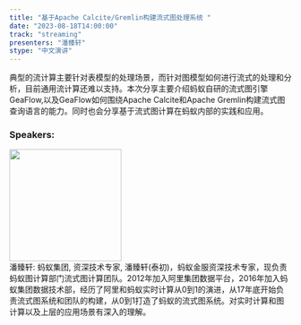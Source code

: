 ```yaml
---
title: "基于Apache Calcite/Gremlin构建流式图处理系统 "
date: "2023-08-18T14:00:00" 
track: "streaming"
presenters: "潘臻轩"
stype: "中文演讲"
---
```

典型的流计算主要针对表模型的处理场景，而针对图模型如何进行流式的处理和分析，目前通用流计算还难以支持。本次分享主要介绍蚂蚁自研的流式图引擎GeaFlow,以及GeaFlow如何围绕Apache Calcite和Apache Gremlin构建流式图查询语言的能力。同时也会分享基于流式图计算在蚂蚁内部的实践和应用。
 ### Speakers: 
 <img src="https://img.bagevent.com/resource/20230521/1447422930.jpg" width="200" /><br>潘臻轩: 蚂蚁集团, 资深技术专家, 潘臻轩(泰初)，蚂蚁金服资深技术专家，现负责蚂蚁图计算部门流式图计算团队。2012年加入阿里集团数据平台，2016年加入蚂蚁集团数据技术部，经历了阿里和蚂蚁实时计算从0到1的演进，从17年底开始负责流式图系统和团队的构建，从0到1打造了蚂蚁的流式图系统。对实时计算和图计算以及上层的应用场景有深入的理解。
 <br><br>